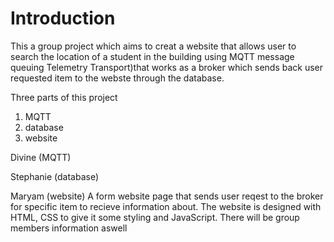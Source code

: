 # Introduction 
This a group project which aims to creat a website that allows user to search the location of a student in the building using MQTT message 
queuing Telemetry Transport)that works as a broker which sends back user requested item to the webste through the database.

Three parts of this project
1) MQTT
2) database
3) website


Divine (MQTT)






Stephanie (database)




Maryam (website)
A form website page that sends user reqest to the broker for specific item to recieve information about. 
The website is designed with HTML, CSS to give it some styling and JavaScript. There will be group members information aswell
